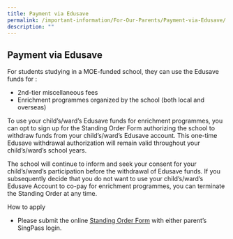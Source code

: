 ```yaml
---
title: Payment via Edusave
permalink: /important-information/For-Our-Parents/Payment-via-Edusave/
description: ""
---
```

## Payment via Edusave


For students studying in a MOE-funded school, they can use the Edusave funds for :

*   2nd\-tier miscellaneous fees
*   Enrichment programmes organized by the school (both local and overseas)

To use your child’s/ward’s Edusave funds for enrichment programmes, you can opt to sign up for the Standing Order Form authorizing the school to withdraw funds from your child’s/ward’s Edusave account. This one-time Edusave withdrawal authorization will remain valid throughout your child’s/ward’s school years.

The school will continue to inform and seek your consent for your child’s/ward’s participation before the withdrawal of Edusave funds. If you subsequently decide that you do not want to use your child’s/ward’s Edusave Account to co-pay for enrichment programmes, you can terminate the Standing Order at any time.

How to apply

*   Please submit the online [Standing Order Form](https://form.gov.sg/#!/5be24a1bb3f842000fdc4e59) with either parent’s SingPass login.